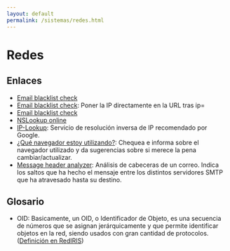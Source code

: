 ```yaml
---
layout: default
permalink: /sistemas/redes.html
---
```


# Redes

## Enlaces

*  [Email blacklist check](http://mxtoolbox.com/blacklists.aspx)
*  [Email blacklist check](http://www.spamhaus.org/query/bl?ip=): Poner la IP directamente en la URL tras ip=
*  [Email blacklist check](http://www.dnsqueries.com/es/mi_ip_esta_en_lista_negra.php)
*  [NSLookup online](http://centralops.net/co/NsLookup.aspx)
*  [IP-Lookup](http://ip-lookup.net/): Servicio de resolución inversa de IP recomendado por Google.
*  [¿Qué navegador estoy utilizando?](http://www.whatbrowser.org/intl/es/): Chequea e informa sobre el navegador utilizado y da sugerencias sobre si merece la pena cambiar/actualizar.
*  [Message header analyzer](https///toolbox.googleapps.com/apps/messageheader/analyzeheader): Análisis de cabeceras de un correo. Indica los saltos que ha hecho el mensaje entre los distintos servidores SMTP que ha atravesado hasta su destino.

## Glosario

*  OID: Basicamente, un OID, o Identificador de Objeto, es una secuencia de números que se asignan jerárquicamente y que permite identificar objetos en la red, siendo usados con gran cantidad de protocolos. ([Definición en RedIRIS](http://www.rediris.es/si/oidregister/))
